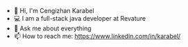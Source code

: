 
- 👋 Hi, I'm Cengizhan Karabel
- 💻 I am a full-stack java developer at Revature
- 💬 Ask me about everything
- 📫 How to reach me: https://www.linkedin.com/in/karabel/





